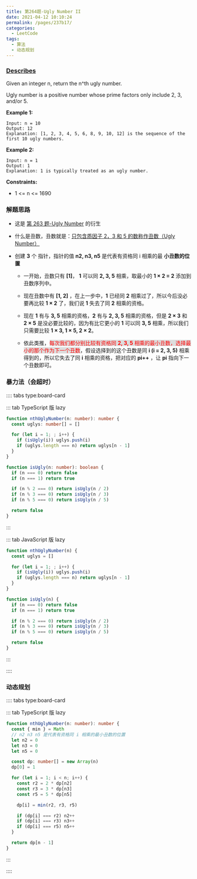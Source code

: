 ```yaml
---
title: 第264题-Ugly Number II
date: 2021-04-12 10:10:24
permalink: /pages/237b17/
categories:
  - LeetCode
tags:
  - 算法
  - 动态规划
---
```


### [Describes](https://leetcode-cn.com/problems/ugly-number-ii/)

Given an integer <span class="span-shadow">n</span>, return the <span class="span-shadow">n^th</span> ugly number.

Ugly number is a positive number whose prime factors only include <span class="span-shadow">2</span>, <span class="span-shadow">3</span>, and/or <span class="span-shadow">5</span>.

<!-- more -->

**Example 1:**

```
Input: n = 10
Output: 12
Explanation: [1, 2, 3, 4, 5, 6, 8, 9, 10, 12] is the sequence of the first 10 ugly numbers.
```

**Example 2:**

```
Input: n = 1
Output: 1
Explanation: 1 is typically treated as an ugly number.
```

**Constraints:**

- <span class="span-shadow">1 <= n <= 1690</span>

### 解题思路

- 这是 [第 263 题-Ugly Number](https://xiaojun996.top/pages/c08024/) 的衍生

- 什么是丑数，丑数就是：[只包含质因子 2，3 和 5 的数称作丑数（Ugly Number）](https://baike.baidu.com/item/%E4%B8%91%E6%95%B0?fr=aladdin)

- 创建 **3** 个 指针，指针的值 **n2, n3, n5** 是代表有资格同 i 相乘的最 **小丑数的位置**

  - 一开始，丑数只有 **[1]**， **1** 可以同 **2, 3, 5** 相乘，取最小的 **1 × 2 = 2** <span class="span-shadow">添加到丑数序列中</span>。

  - 现在丑数中有 **[1, 2]** ，在上一步中，**1** 已经同 **2** 相乘过了，所以今后没必要再比较 **1 × 2** 了，我们说 **1** 失去了同 **2** 相乘的资格。

  - 现在 **1** 有与 **3, 5** 相乘的资格，**2** 有与 **2, 3, 5** 相乘的资格，但是 **2 × 3** 和 **2 × 5** 是没必要比较的，因为有比它更小的 **1** 可以同 **3, 5** 相乘，所以我们只需要比较 **1 × 3, 1 × 5, 2 × 2**。

  - 依此类推，<span style="background: #ddd; color: red;">每次我们都分别比较有资格同 **2, 3, 5** 相乘的最小丑数，选择最小的那个作为下一个丑数</span>，假设选择到的这个丑数是同 **i (i = 2, 3, 5)** 相乘得到的，所以它失去了同 **i** 相乘的资格，把对应的 **pi++** ，让 **pi** 指向下一个丑数即可。

### 暴力法（会超时）

:::: tabs type:board-card

::: tab TypeScript 版 lazy

```TypeScript
function nthUglyNumber(n: number): number {
  const uglys: number[] = []

  for (let i = 1; ; i++) {
    if (isUgly(i)) uglys.push(i)
    if (uglys.length === n) return uglys[n - 1]
  }
}

function isUgly(n: number): boolean {
  if (n === 0) return false
  if (n === 1) return true

  if (n % 2 === 0) return isUgly(n / 2)
  if (n % 3 === 0) return isUgly(n / 3)
  if (n % 5 === 0) return isUgly(n / 5)

  return false
}
```

:::

::: tab JavaScript 版 lazy

```JavaScript
function nthUglyNumber(n) {
  const uglys = []

  for (let i = 1; ; i++) {
    if (isUgly(i)) uglys.push(i)
    if (uglys.length === n) return uglys[n - 1]
  }
}

function isUgly(n) {
  if (n === 0) return false
  if (n === 1) return true

  if (n % 2 === 0) return isUgly(n / 2)
  if (n % 3 === 0) return isUgly(n / 3)
  if (n % 5 === 0) return isUgly(n / 5)

  return false
}
```

:::

::::

### 动态规划

:::: tabs type:board-card

::: tab TypeScript 版 lazy

```TypeScript
function nthUglyNumber(n: number): number {
  const { min } = Math
  // n2 n3 n5 是代表有资格同 i 相乘的最小丑数的位置
  let n2 = 0
  let n3 = 0
  let n5 = 0

  const dp: number[] = new Array(n)
  dp[0] = 1

  for (let i = 1; i < n; i++) {
    const r2 = 2 * dp[n2]
    const r3 = 3 * dp[n3]
    const r5 = 5 * dp[n5]

    dp[i] = min(r2, r3, r5)

    if (dp[i] === r2) n2++
    if (dp[i] === r3) n3++
    if (dp[i] === r5) n5++
  }

  return dp[n - 1]
}
```

:::

::::
